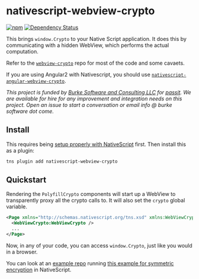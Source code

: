 # nativescript-webview-crypto

[![npm](https://img.shields.io/npm/v/nativescript-webview-crypto.svg?maxAge=2592000?style=flat-square)](https://www.npmjs.com/package/nativescript-webview-crypto)
[![Dependency Status](https://dependencyci.com/github/saulshanabrook/nativescript-webview-crypto/badge)](https://dependencyci.com/github/saulshanabrook/nativescript-webview-crypto)

This brings `window.Crypto` to your Native Script application. It does this
by communicating with a hidden WebView, which performs the actual
computation.

Refer to the [`webview-crypto`](https://github.com/saulshanabrook/webview-crypto)
repo for most of the code and some cavaets.

If you are using Angular2 with Nativescript, you should use
[`nativescript-angular-webview-crypto`](https://github.com/saulshanabrook/nativescript-angular-webview-crypto).

*This project is funded by [Burke Software and Consulting LLC](http://burkesoftware.com/) for [passit](http://passit.io/). We are available for hire for any improvement and integration needs on this project. Open an issue to start a conversation or email info @ burke software dot come.*


## Install

This requires being [setup properly with NativeScript](http://docs.nativescript.org/start/quick-setup)
first. Then install this as a plugin:

```bash
tns plugin add nativescript-webview-crypto
```

<!-- ```bash
tns plugin add nativescript-webview-crypto

mkdir -p app/webview-crypto
cp node_modules/nativescript-webview-interface/www/nativescript-webview-interface.js \
   node_modules/webview-crypto/webViewWorker.js \
   node_modules/nativescript-webview-crypto/www/index.html \
   node_modules/nativescript-webview-crypto/www/nativeScriptWebViewWorker.js \
   app/webview-crypto
``` -->

## Quickstart

Rendering the `PolyfillCrypto` components will start up a WebView to
transparently proxy all the crypto calls to. It will also set the `crypto`
global variable.

```xml
<Page xmlns="http://schemas.nativescript.org/tns.xsd" xmlns:WebViewCrypto="nativescript-webview-crypto">
  <WebViewCrypto:WebViewCrypto />
  ...
</Page>
```

Now, in any of your code, you can access `window.Crypto`, just like you would
in a browser.

You can look at an [example repo](https://github.com/saulshanabrook/nativescript-webview-crypto-example)
running [this example for symmetric encryption](https://blog.engelke.com/2014/06/22/symmetric-cryptography-in-the-browser-part-1/)
in NativeScript.
